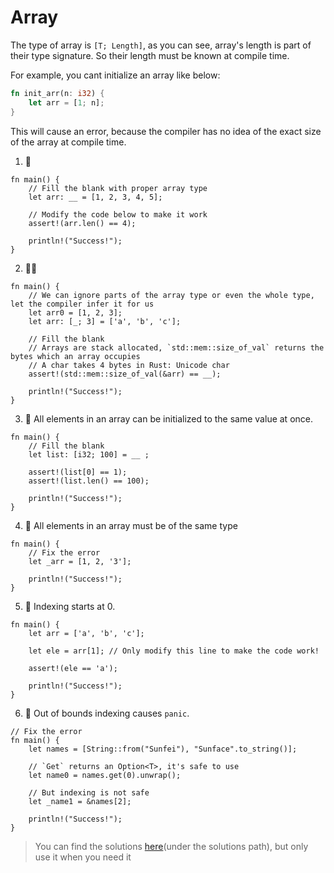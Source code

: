 # Array

The type of array is `[T; Length]`, as you can see, array's length is part of their type signature. So their length must be known at compile time.

For example, you cant initialize an array like below:

```rust
fn init_arr(n: i32) {
    let arr = [1; n];
}
```

This will cause an error, because the compiler has no idea of the exact size of the array at compile time.

1. 🌟

```rust,editable
fn main() {
    // Fill the blank with proper array type
    let arr: __ = [1, 2, 3, 4, 5];

    // Modify the code below to make it work
    assert!(arr.len() == 4);

    println!("Success!");
}
```

2. 🌟🌟

```rust,editable
fn main() {
    // We can ignore parts of the array type or even the whole type, let the compiler infer it for us
    let arr0 = [1, 2, 3];
    let arr: [_; 3] = ['a', 'b', 'c'];

    // Fill the blank
    // Arrays are stack allocated, `std::mem::size_of_val` returns the bytes which an array occupies
    // A char takes 4 bytes in Rust: Unicode char
    assert!(std::mem::size_of_val(&arr) == __);

    println!("Success!");
}
```

3. 🌟 All elements in an array can be initialized to the same value at once.

```rust,editable
fn main() {
    // Fill the blank
    let list: [i32; 100] = __ ;

    assert!(list[0] == 1);
    assert!(list.len() == 100);

    println!("Success!");
}
```

4. 🌟 All elements in an array must be of the same type

```rust,editable
fn main() {
    // Fix the error
    let _arr = [1, 2, '3'];

    println!("Success!");
}
```

5. 🌟 Indexing starts at 0.

```rust,editable
fn main() {
    let arr = ['a', 'b', 'c'];

    let ele = arr[1]; // Only modify this line to make the code work!

    assert!(ele == 'a');

    println!("Success!");
}
```

6. 🌟 Out of bounds indexing causes `panic`.

```rust,editable
// Fix the error
fn main() {
    let names = [String::from("Sunfei"), "Sunface".to_string()];

    // `Get` returns an Option<T>, it's safe to use
    let name0 = names.get(0).unwrap();

    // But indexing is not safe
    let _name1 = &names[2];

    println!("Success!");
}

```

> You can find the solutions [here](https://github.com/sunface/rust-by-practice)(under the solutions path), but only use it when you need it
